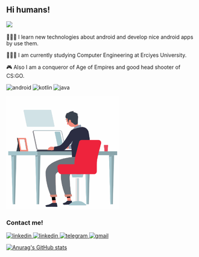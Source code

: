
## Hi humans!

![](https://komarev.com/ghpvc/?username=farukcuha&color=blue)

👨🏻‍💻 I learn new technologies about android and develop nice android apps by use them.

👨🏻‍🎓 I am currently studying Computer Engineering at Erciyes University.

🎮 Also I am a conqueror of Age of Empires and good head shooter of CS:GO.

<img src="https://img.shields.io/badge/Android-3DDC84?style=for-the-badge&logo=android&logoColor=white" alt="android"> <img src="https://img.shields.io/badge/Kotlin-0095D5?&style=for-the-badge&logo=kotlin&logoColor=white" alt="kotlin">
<img src="https://img.shields.io/badge/Java-ED8B00?style=for-the-badge&logo=java&logoColor=white" alt="java">

<img src="working_anim.gif" width="300px" alt="gif"> 

### Contact me!
<a href="https://www.linkedin.com/in/ahmet-faruk-%C3%A7uha-5a8209116/">
    <img src="https://img.shields.io/badge/LinkedIn-0077B5?style=for-the-badge&logo=linkedin&logoColor=white" alt="linkedin"> 
</a>

<a href="https://twitter.com/faruk__cuha">
    <img src="https://img.shields.io/badge/Twitter-1DA1F2?style=for-the-badge&logo=twitter&logoColor=white" alt="linkedin"> 
</a>

<a href="https://t.me/farukcuha">
    <img src="https://img.shields.io/badge/Telegram-2CA5E0?style=for-the-badge&logo=telegram&logoColor=white" alt="telegram">
</a>

<a href="mailto:ahmetfarukucuha@gmail.com">
    <img src="https://img.shields.io/badge/Gmail-D14836?style=for-the-badge&logo=gmail&logoColor=white" alt="gmail">
</a>

[![Anurag's GitHub stats](https://github-readme-stats.vercel.app/api?username=farukcuha&show_icons=true&theme=dark)](https://github.com/farukcuha/README.md)





